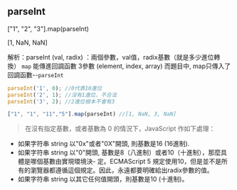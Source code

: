 ## parseInt

["1", "2", "3"].map(parseInt)

[1, NaN, NaN] 

解析：parseInt (val, radix) ：兩個參數，val值，radix基數（就是多少進位轉換） 
`map` 能傳進回調函數 3參數 (element, index, array) 而題目中, map只傳入了回調函數--`parseInt`

```js
parseInt('1', 0); //0代表10進位 
parseInt('2', 1); //沒有1進位，不合法 
parseInt('3', 2); //2進位根本不會有3 

["1", "1", "11","5"].map(parseInt) //[1, NaN, 3, NaN]
```

> 在沒有指定基數，或者基數為 0 的情況下，JavaScript 作如下處理：
* 如果字符串 string 以"0x"或者"0X"開頭, 則基數是16 (16進制).  
* 如果字符串 string 以"0"開頭, 基數是8（八進制）或者10（十進制），那麼具體是哪個基數由實現環境決- 定。ECMAScript 5 規定使用10，但是並不是所有的瀏覽器都遵循這個規定。因此，永遠都要明確給出radix參數的值。  
*  如果字符串 string 以其它任何值開頭，則基數是10 (十進制)。  
